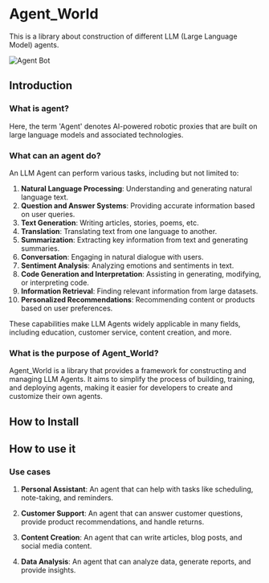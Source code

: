 # Agent_World

This is a library about construction of different LLM (Large Language Model) agents.

![Agent Bot](https://miro.medium.com/v2/resize:fit:1200/1*f2XEZvAV7D4OQWlmqGBo9g.png)

## Introduction

### What is agent?

Here, the term 'Agent' denotes AI-powered robotic proxies that are built on large language models and associated technologies.

### What can an agent do?

An LLM Agent can perform various tasks, including but not limited to:

1. **Natural Language Processing**: Understanding and generating natural language text.
2. **Question and Answer Systems**: Providing accurate information based on user queries.
3. **Text Generation**: Writing articles, stories, poems, etc.
4. **Translation**: Translating text from one language to another.
5. **Summarization**: Extracting key information from text and generating summaries.
6. **Conversation**: Engaging in natural dialogue with users.
7. **Sentiment Analysis**: Analyzing emotions and sentiments in text.
8. **Code Generation and Interpretation**: Assisting in generating, modifying, or interpreting code.
9. **Information Retrieval**: Finding relevant information from large datasets.
10. **Personalized Recommendations**: Recommending content or products based on user preferences.

These capabilities make LLM Agents widely applicable in many fields, including education, customer service, content creation, and more.

### What is the purpose of Agent_World?

Agent_World is a library that provides a framework for constructing and managing LLM Agents. It aims to simplify the process of building, training, and deploying agents, making it easier for developers to create and customize their own agents.

## How to Install

## How to use it

### Use cases

1. **Personal Assistant**: An agent that can help with tasks like scheduling, note-taking, and reminders.

2. **Customer Support**: An agent that can answer customer questions, provide product recommendations, and handle returns.

3. **Content Creation**: An agent that can write articles, blog posts, and social media content.

4. **Data Analysis**: An agent that can analyze data, generate reports, and provide insights.
